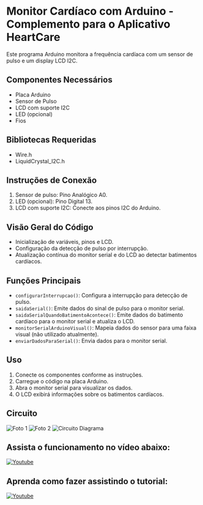 # Monitor Cardíaco com Arduino - Complemento para o Aplicativo HeartCare

Este programa Arduino monitora a frequência cardíaca com um sensor de pulso e um display LCD I2C.

## Componentes Necessários
- Placa Arduino
- Sensor de Pulso
- LCD com suporte I2C
- LED (opcional)
- Fios

## Bibliotecas Requeridas
- Wire.h
- LiquidCrystal_I2C.h

## Instruções de Conexão
1. Sensor de pulso: Pino Analógico A0.
2. LED (opcional): Pino Digital 13.
3. LCD com suporte I2C: Conecte aos pinos I2C do Arduino.

## Visão Geral do Código
- Inicialização de variáveis, pinos e LCD.
- Configuração da detecção de pulso por interrupção.
- Atualização contínua do monitor serial e do LCD ao detectar batimentos cardíacos.

## Funções Principais
- `configurarInterrupcao()`: Configura a interrupção para detecção de pulso.
- `saidaSerial()`: Emite dados do sinal de pulso para o monitor serial.
- `saidaSerialQuandoBatimentoAcontece()`: Emite dados do batimento cardíaco para o monitor serial e atualiza o LCD.
- `monitorSerialArduinoVisual()`: Mapeia dados do sensor para uma faixa visual (não utilizado atualmente).
- `enviarDadosParaSerial()`: Envia dados para o monitor serial.

## Uso
1. Conecte os componentes conforme as instruções.
2. Carregue o código na placa Arduino.
3. Abra o monitor serial para visualizar os dados.
4. O LCD exibirá informações sobre os batimentos cardíacos.

## Circuito

![Foto 1](https://raw.githubusercontent.com/DSantosxTech/sensor-de-batimentos/main/github/galeria%20(1).jpeg)
![Foto 2](https://raw.githubusercontent.com/DSantosxTech/sensor-de-batimentos/main/github/galeria%20(2).jpeg)
![Circuito Diagrama](https://raw.githubusercontent.com/DSantosxTech/sensor-de-batimentos/main/github/Circuito%20Diagrama.png)

## Assista o funcionamento no vídeo abaixo:
[![Youtube](https://img.shields.io/badge/YouTube-%23FF0000.svg?style=for-the-badge&logo=YouTube&logoColor=white)](https://youtube.com/shorts/XUnM2_iGVNA?si=ZwaqqHhv3dkJSGIT)

## Aprenda como fazer assistindo o tutorial:
[![Youtube](https://img.shields.io/badge/YouTube-%23FF0000.svg?style=for-the-badge&logo=YouTube&logoColor=white)](https://youtu.be/x_fcC0qvXmI?si=grnr9d38WYIHxS77)